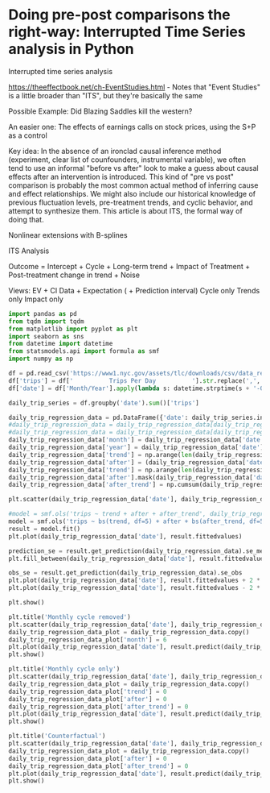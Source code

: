 # Doing pre-post comparisons the right-way: Interrupted Time Series analysis in Python

Interrupted time series analysis

https://theeffectbook.net/ch-EventStudies.html - Notes that "Event Studies" is a little broader than "ITS", but they're basically the same

Possible Example: Did Blazing Saddles kill the western? 

An easier one: The effects of earnings calls on stock prices, using the S+P as a control

Key idea: In the absence of an ironclad causal inference method (experiment, clear list of counfounders, instrumental variable), we often tend to use an informal "before vs after" look to make a guess about causal effects after an intervention is introduced. This kind of "pre vs post" comparison is probably the most common actual method of inferring cause and effect relationships. We might also include our historical knowledge of previous fluctuation levels, pre-treatment trends, and cyclic behavior, and attempt to synthesize them. This article is about ITS, the formal way of doing that.

Nonlinear extensions with B-splines

ITS Analysis

Outcome = Intercept + Cycle + Long-term trend + Impact of Treatment + Post-treatment change in trend + Noise

Views: EV + CI
Data + Expectation ( + Prediction interval)
Cycle only
Trends only
Impact only

```python
import pandas as pd
from tqdm import tqdm
from matplotlib import pyplot as plt
import seaborn as sns
from datetime import datetime
from statsmodels.api import formula as smf
import numpy as np

df = pd.read_csv('https://www1.nyc.gov/assets/tlc/downloads/csv/data_reports_monthly.csv')
df['trips'] = df['          Trips Per Day          '].str.replace(',', '').astype(float)
df['date'] = df['Month/Year'].apply(lambda s: datetime.strptime(s + '-01', '%Y-%m-%d'))

daily_trip_series = df.groupby('date').sum()['trips']

daily_trip_regression_data = pd.DataFrame({'date': daily_trip_series.index, 'trips': daily_trip_series}).reset_index(drop=True).sort_values('date')
#daily_trip_regression_data = daily_trip_regression_data[daily_trip_regression_data['date'] >= '2019-01-01']
#daily_trip_regression_data = daily_trip_regression_data[daily_trip_regression_data['date'] < '2022-01-01']
daily_trip_regression_data['month'] = daily_trip_regression_data['date'].apply(lambda x: x.month)
daily_trip_regression_data['year'] = daily_trip_regression_data['date'].apply(lambda x: x.year)
daily_trip_regression_data['trend'] = np.arange(len(daily_trip_regression_data))
daily_trip_regression_data['after'] = (daily_trip_regression_data['date'] >= '2020-04-01').apply(int)
daily_trip_regression_data['trend'] = np.arange(len(daily_trip_regression_data)) * (1. - daily_trip_regression_data['after']) + (daily_trip_regression_data['after'] * np.max(np.arange(len(daily_trip_regression_data)) * (1. - daily_trip_regression_data['after']))) # Forgive me...goal is to count up to the time when the intervention happens, then stay at that value. There's probably a nice way to do it with np.clip
daily_trip_regression_data['after'].mask(daily_trip_regression_data['date'] == '2020-03-01', 1./3, inplace=True)
daily_trip_regression_data['after_trend'] = np.cumsum(daily_trip_regression_data['after'])

plt.scatter(daily_trip_regression_data['date'], daily_trip_regression_data['trips'])

#model = smf.ols('trips ~ trend + after + after_trend', daily_trip_regression_data)
model = smf.ols('trips ~ bs(trend, df=5) + after + bs(after_trend, df=5) + C(month)', daily_trip_regression_data)
result = model.fit()
plt.plot(daily_trip_regression_data['date'], result.fittedvalues)

prediction_se = result.get_prediction(daily_trip_regression_data).se_mean
plt.fill_between(daily_trip_regression_data['date'], result.fittedvalues - 2 * prediction_se, result.fittedvalues + 2 * prediction_se, alpha=.5)

obs_se = result.get_prediction(daily_trip_regression_data).se_obs
plt.plot(daily_trip_regression_data['date'], result.fittedvalues + 2 * obs_se, color='black', linestyle='dotted')
plt.plot(daily_trip_regression_data['date'], result.fittedvalues - 2 * obs_se, color='black', linestyle='dotted')

plt.show()

plt.title('Monthly cycle removed')
plt.scatter(daily_trip_regression_data['date'], daily_trip_regression_data['trips'])
daily_trip_regression_data_plot = daily_trip_regression_data.copy()
daily_trip_regression_data_plot['month'] = 6
plt.plot(daily_trip_regression_data['date'], result.predict(daily_trip_regression_data_plot))
plt.show()

plt.title('Monthly cycle only')
plt.scatter(daily_trip_regression_data['date'], daily_trip_regression_data['trips'])
daily_trip_regression_data_plot = daily_trip_regression_data.copy()
daily_trip_regression_data_plot['trend'] = 0
daily_trip_regression_data_plot['after'] = 0
daily_trip_regression_data_plot['after_trend'] = 0
plt.plot(daily_trip_regression_data['date'], result.predict(daily_trip_regression_data_plot))
plt.show()

plt.title('Counterfactual')
plt.scatter(daily_trip_regression_data['date'], daily_trip_regression_data['trips'])
daily_trip_regression_data_plot = daily_trip_regression_data.copy()
daily_trip_regression_data_plot['after'] = 0
daily_trip_regression_data_plot['after_trend'] = 0
plt.plot(daily_trip_regression_data['date'], result.predict(daily_trip_regression_data_plot))
plt.show()
```
